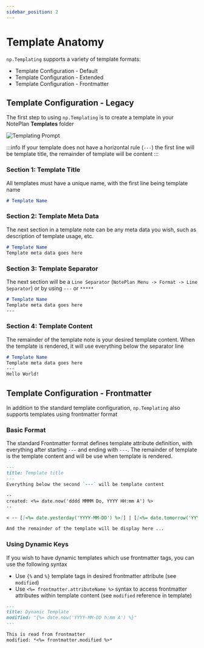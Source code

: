 ```yaml
---
sidebar_position: 2
---
```


# Template Anatomy
`np.Templating` supports a variety of template formats:

- Template Configuration - Default
- Template Configuration - Extended
- Template Configuration - Frontmatter

## Template Configuration - Legacy
The first step to using `np.Templating` is to create a template in your NotePlan **Templates** folder

![Templating Prompt](/img/template-folder-border.png)

:::info
If your template does not have a horizontal rule (`---`) the first line will be template title, the remainder of template will be content
:::

### Section 1: Template Title
All templates must have a unique name, with the first line being template name

```markdown
# Template Name
```

### Section 2: Template Meta Data
The next section in a template note can be any meta data you wish, such as description of template usage, etc.

```markdown
# Template Name
Template meta data goes here
```

### Section 3: Template Separator
The next section will be a `Line Separator` (`NotePlan Menu -> Format -> Line Separator`) or by using `---` or `*****`

```markdown
# Template Name
Template meta data goes here
---
```

### Section 4: Template Content
The remainder of the template note is your desired template content.  When the template is rendered, it will use everything below the separator line

```markdown
# Template Name
Template meta data goes here
---
Hello World!
```

## Template Configuration - Frontmatter
In addition to the standard template configuration, `np.Templating` also supports templates using frontmatter format

### Basic Format
The standard Frontmatter format defines template attribute definition, with everything after starting `---` and ending with `---`.  The remainder of template is the template content and will be use when template is rendered.

```markdown
---
title: Template title
---
Everything below the second `---` will be template content

--
created: <%= date.now('dddd MMMM Do, YYYY HH:mm A') %>
--

< -- [[<%= date.yesterday('YYYY-MM-DD') %>]] | [[<%= date.tomorrow('YYYY-MM-DD') %>]] -- >

And the remainder of the template will be display here ...
```

### Using Dynamic Keys
If you wish to have dynamic templates which use frontmatter tags, you can use the following syntax

- Use `{%` and `%}` template tags in desired frontmatter attribute (see `modified`)
- Use `<%= frontmatter.attributeName %>` syntax to access frontmatter attributes within template content (see `modified` reference in template)

```markdown
---
title: Dynamic Template
modified: "{%= date.now('YYYY-MM-DD h:mm A') %}"
---

This is read from frontmatter
modified: *<%= frontmatter.modified %>*
```

